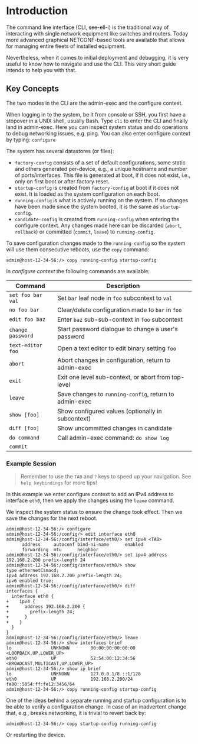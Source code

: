 # Introduction

The command line interface (CLI, see-ell-i) is the traditional way of
interacting with single network equipment like switches and routers.
Today more advanced graphical NETCONF-based tools are available that
allows for managing entire fleets of installed equipment.

Nevertheless, when it comes to initial deployment and debugging, it
is very useful to know how to navigate and use the CLI.  This very
short guide intends to help you with that.

## Key Concepts

The two modes in the CLI are the admin-exec and the configure context.

When logging in to the system, be it from console or SSH, you first have
a stopover in a UNIX shell, usually Bash.  Type `cli` to enter the CLI
and finally land in admin-exec.  Here you can inspect system status and
do operations to debug networking issues, e.g. ping.  You can also enter
configure context by typing: `configure`

The system has several datastores (or files):

 - `factory-config` consists of a set of default configurations, some
   static and others generated per-device, e.g., a unique hostname and
   number of ports/interfaces.   This file is generated at boot, if it
   does not exist, i.e., only on first boot or after factory reset.
 - `startup-config` is created from `factory-config` at boot if it does
   not exist.  It is loaded as the system configuration on each boot.
 - `running-config` is what is actively running on the system.  If no
   changes have been made since the system booted, it is the same as
   `startup-config`.
 - `candidate-config` is created from `running-config` when entering the
   configure context.  Any changes made here can be discarded (`abort`,
   `rollback`) or committed (`commit`, `leave`) to `running-config`.

To save configuration changes made to the `running-config` so the system
will use them consecutive reboots, use the `copy` command:

    admin@host-12-34-56:/> copy running-config startup-config

In *configure context* the following commands are available:

| **Command**       | **Description**                                        |
|-------------------|--------------------------------------------------------|
| `set foo bar val` | Set `bar` leaf node in `foo` subcontext to `val`       |
| `no foo bar`      | Clear/delete configuration made to `bar` in `foo`      |
| `edit foo baz`    | Enter `baz` sub-sub-context in `foo` subcontext        |
| `change password` | Start password dialogue to change a user's password    |
| `text-editor foo` | Open a text editor to edit binary setting `foo`        |
| `abort`           | Abort changes in configuration, return to admin-exec   |
| `exit`            | Exit one level sub-context, or abort from top-level    |
| `leave`           | Save changes to `running-config`, return to admin-exec |
| `show [foo]`      | Show configured values (optionally in subcontext)      |
| `diff [foo]`      | Show uncommitted changes in candidate                  |
| `do command`      | Call admin-exec command: `do show log`                 |
| `commit`          |                                                        |

### Example Session

> Remember to use the `TAB` and `?` keys to speed up your navigation.
> See `help keybindings` for more tips!

In this example we enter configure context to add an IPv4 address to
interface `eth0`, then we apply the changes using the `leave` command.

We inspect the system status to ensure the change took effect.  Then we
save the changes for the next reboot.

```
admin@host-12-34-56:/> configure
admin@host-12-34-56:/config/> edit interface eth0
admin@host-12-34-56:/config/interface/eth0/> set ipv4 <TAB>
      address     autoconf bind-ni-name      enabled
	  forwarding  mtu      neighbor
admin@host-12-34-56:/config/interface/eth0/> set ipv4 address 192.168.2.200 prefix-length 24
admin@host-12-34-56:/config/interface/eth0/> show
type ethernetCsmacd;
ipv4 address 192.168.2.200 prefix-length 24;
ipv6 enabled true;
admin@host-12-34-56:/config/interface/eth0/> diff
interfaces {
  interface eth0 {
+    ipv4 {
+      address 192.168.2.200 {
+        prefix-length 24;
+      }
+    }
  }
}
admin@host-12-34-56:/config/interface/eth0/> leave
admin@host-12-34-56:/> show interfaces brief
lo               UNKNOWN        00:00:00:00:00:00 <LOOPBACK,UP,LOWER_UP>
eth0             UP             52:54:00:12:34:56 <BROADCAST,MULTICAST,UP,LOWER_UP>
admin@host-12-34-56:/> show ip brief
lo               UNKNOWN        127.0.0.1/8 ::1/128
eth0             UP             192.168.2.200/24 fe80::5054:ff:fe12:3456/64
admin@host-12-34-56:/> copy running-config startup-config
```

One of the ideas behind a separate running and startup configuration is
to be able to verify a configuration change.  In case of an inadvertent
change that, e.g., breaks networking, it is trivial to revert back by:

```
admin@host-12-34-56:/> copy startup-config running-config
```

Or restarting the device.

